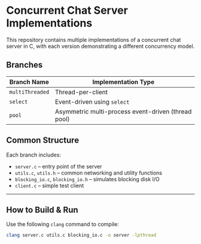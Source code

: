 # Concurrent Chat Server Implementations

This repository contains multiple implementations of a concurrent chat server in C, with each version demonstrating a different concurrency model.

## Branches

| Branch Name       | Implementation Type         |
|-------------------|-----------------------------|
| `multiThreaded`| Thread-per-client           |
| `select`      | Event-driven using `select` |
| `pool`      | Asymmetric multi-process event-driven (thread pool) |

## Common Structure

Each branch includes:
- `server.c` – entry point of the server
- `utils.c`, `utils.h` – common networking and utility functions
- `blocking_io.c`, `blocking_io.h` – simulates blocking disk I/O
- `client.c` – simple test client

---

## How to Build & Run

Use the following `clang` command to compile:

```bash
clang server.c utils.c blocking_io.c -o server -lpthread

